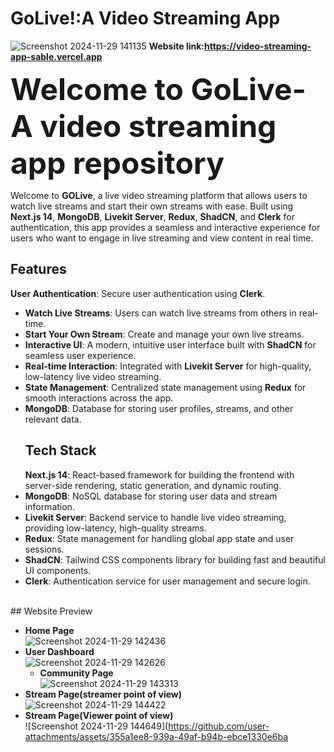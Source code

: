 # GoLive!:A Video Streaming App

![Screenshot 2024-11-29 141135](https://github.com/user-attachments/assets/5fd926e2-183f-47cd-8cd7-cada6c915600)
**Website link:https://video-streaming-app-sable.vercel.app**
<br>

<font size="10">**Welcome to GoLive-A video streaming app repository**</font>

Welcome to **GOLive**, a live video streaming platform that allows users to watch live streams and start their own streams with ease. Built using **Next.js 14**, **MongoDB**, **Livekit Server**, **Redux**, **ShadCN**, and **Clerk** for authentication, this app provides a seamless and interactive experience for users who want to engage in live streaming and view content in real time.
<br>
## Features
**User Authentication**: Secure user authentication using **Clerk**.
- **Watch Live Streams**: Users can watch live streams from others in real-time.
- **Start Your Own Stream**: Create and manage your own live streams.
- **Interactive UI**: A modern, intuitive user interface built with **ShadCN** for seamless user experience.
- **Real-time Interaction**: Integrated with **Livekit Server** for high-quality, low-latency live video streaming.
- **State Management**: Centralized state management using **Redux** for smooth interactions across the app.
- **MongoDB**: Database for storing user profiles, streams, and other relevant data.
  <br>
  ## Tech Stack
  **Next.js 14**: React-based framework for building the frontend with server-side rendering, static generation, and dynamic routing.
- **MongoDB**: NoSQL database for storing user data and stream information.
- **Livekit Server**: Backend service to handle live video streaming, providing low-latency, high-quality streams.
- **Redux**: State management for handling global app state and user sessions.
- **ShadCN**: Tailwind CSS components library for building fast and beautiful UI components.
- **Clerk**: Authentication service for user management and secure login.
<br>
## Website Preview

- **Home Page**
  <br>
  ![Screenshot 2024-11-29 142436](https://github.com/user-attachments/assets/ba7c964b-e0ba-443e-8a6f-72d5dcef46b1)
  <br>
- **User Dashboard**
  <br>
  ![Screenshot 2024-11-29 142626](https://github.com/user-attachments/assets/f8f34346-0a9e-4377-92e6-0111c1d97c42)
  <br>
  - **Community Page**
    <br>
    ![Screenshot 2024-11-29 143313](https://github.com/user-attachments/assets/2148c794-5a7e-4ca6-9030-421406f31cc8)
    <br>
- **Stream Page(streamer point of view)**
  <br>
  ![Screenshot 2024-11-29 144422](https://github.com/user-attachments/assets/33b339a4-de23-4f91-b2cd-23390b7a7296)
  <br>
- **Stream Page(Viewer point of view)**
  <br> 
![Screenshot 2024-11-29 144649](https://github.com/user-attachments/assets/355a1ee8-939a-49af-b94b-ebce1330e6ba
<br>






